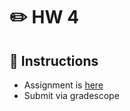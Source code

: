 # ✏️ HW 4

## 📜 Instructions
- Assignment is [here](https://github.com/USAFA-ECE/ece383/blob/main/book/Assignments/files/Homework_4.pdf)
- Submit via gradescope
